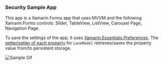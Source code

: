 ### Security Sample App
This app is a Xamarin.Forms app that uses MVVM and the following Xamarin.Forms controls: Slider, TableView, ListView, Carousel Page, Navigation Page.

 To save the settings of the app, it uses [Xamarin.Essentials.Preferences](https://docs.microsoft.com/xamarin/essentials/preferences?WT.mc_id=mobile-0000-bramin). The [getter/setter of each property](https://github.com/brminnick/SecuritySampleApp/blob/master/SecuritySampleApp/Models/LaneModel.cs) for `LaneModel` retrieves/saves the property value from/to persistent storage.

![Sample Gif](https://user-images.githubusercontent.com/13558917/57202416-d2262b00-6f59-11e9-9acf-7b8df9fb6ef4.gif)
